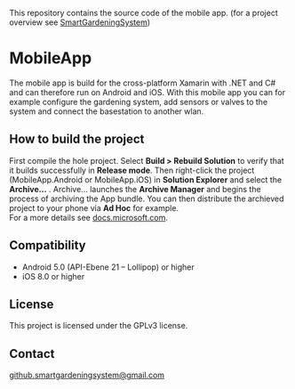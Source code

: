 This repository contains the source code of the mobile app. (for a project overview see [SmartGardeningSystem](https://github.com/Bernd-H/SmartGardeningSystem))<br/>

# MobileApp
The mobile app is build for the cross-platform Xamarin with .NET and C# and can therefore run on Android and iOS.
With this mobile app you can for example configure the gardening system, add sensors or valves to the system and connect the basestation to another wlan.

## How to build the project
First compile the hole project. Select **Build > Rebuild Solution** to verify that it builds successfully in **Release mode**. Then right-click the project (MobileApp.Android or MobileApp.iOS) in **Solution Explorer** and select the **Archive...** . Archive... launches the **Archive Manager** and begins the process of archiving the App bundle. You can then distribute the archieved project to your phone via **Ad Hoc** for example.<br/>
For a more details see [docs.microsoft.com](https://docs.microsoft.com/en-us/xamarin/android/deploy-test/release-prep/?tabs=windows).

## Compatibility
- Android 5.0 (API-Ebene 21 – Lollipop) or higher
- iOS 8.0 or higher

## License
This project is licensed under the GPLv3 license.

## Contact
github.smartgardeningsystem@gmail.com
